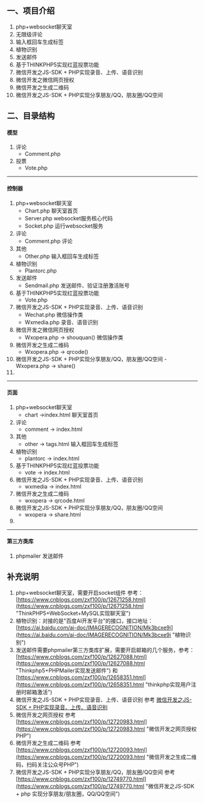 ## 一、项目介绍 

1. php+websocket聊天室
2. 无限级评论
3. 输入框回车生成标签
4. 植物识别
5. 发送邮件
6. 基于THINKPHP5实现红蓝投票功能
7. 微信开发之JS-SDK + PHP实现录音、上传、语音识别
8. 微信开发之微信网页授权
9. 微信开发之生成二维码
10. 微信开发之JS-SDK + PHP实现分享朋友/QQ，朋友圈/QQ空间

## 二、目录结构

#### 模型 ####
1. 评论
	- Comment.php
2. 投票
	- Vote.php

----------

#### 控制器 ####
1. php+websocket聊天室
	- Chart.php 聊天室首页
	- Server.php websocket服务核心代码
	- Socket.php 运行websocket服务 
2. 评论
	- Comment.php 评论	 
3. 其他
	- Other.php 输入框回车生成标签
4. 植物识别
	- Plantorc.php 
5.  发送邮件
	- Sendmail.php  发送邮件、验证注册激活账号
6.  基于THINKPHP5实现红蓝投票功能	
	- Vote.php 
7.  微信开发之JS-SDK + PHP实现录音、上传、语音识别
	- Wechat.php	微信操作类
	- Wxmedia.php  录音、语音识别
8.  微信开发之微信网页授权
	- Wxopera.php -> shouquan()	微信操作类
9.  微信开发之生成二维码		
	- Wxopera.php -> qrcode()
10.  微信开发之JS-SDK + PHP实现分享朋友/QQ，朋友圈/QQ空间
	- Wxopera.php -> share()
11.  
	

	


----------

#### 页面 ####
1. php+websocket聊天室
	- chart ->index.html 聊天室首页
2. 评论
	- comment -> index.html	 
3. 其他
	- other	->	tags.html 输入框回车生成标签
4. 植物识别
	- plantorc	->	index.html 
5.  基于THINKPHP5实现红蓝投票功能
	- vote	->	index.html
6.  微信开发之JS-SDK + PHP实现录音、上传、语音识别
	- wxmedia -> index.html
7.  微信开发之生成二维码
	- wxopera -> qrcode.html
8.  微信开发之JS-SDK + PHP实现分享朋友/QQ，朋友圈/QQ空间
	- wxopera -> share.html
9.  
	


----------

#### 第三方类库 ####
1. phpmailer 发送邮件


## 补充说明 ##
1. php+websocket聊天室，需要开启socket组件 参考：[https://www.cnblogs.com/zxf100/p/12671258.html](https://www.cnblogs.com/zxf100/p/12671258.html "ThinkPHP5+WebSocket+MySQL实现聊天室")
2. 植物识别：对接的是"百度AI开发平台"的接口，接口地址：[https://ai.baidu.com/ai-doc/IMAGERECOGNITION/Mk3bcxe9i](https://ai.baidu.com/ai-doc/IMAGERECOGNITION/Mk3bcxe9i "植物识别")
3. 发送邮件需要phpmailer第三方类库扩展，需要开启邮箱的几个服务，参考：[https://www.cnblogs.com/zxf100/p/12627088.html](https://www.cnblogs.com/zxf100/p/12627088.html "Thinkphp5+PHPMailer实现发送邮件") 和  [https://www.cnblogs.com/zxf100/p/12658351.html](https://www.cnblogs.com/zxf100/p/12658351.html "thinkphp实现用户注册时邮箱激活")
4. 微信开发之JS-SDK + PHP实现录音、上传、语音识别 参考 [微信开发之JS-SDK + PHP实现录音、上传、语音识别](https://www.cnblogs.com/zxf100/p/12718661.html "微信开发之JS-SDK + PHP实现录音、上传、语音识别")
5. 微信开发之网页授权 参考 [https://www.cnblogs.com/zxf100/p/12720983.html](https://www.cnblogs.com/zxf100/p/12720983.html "微信开发之网页授权 PHP")
6. 微信开发之生成二维码 参考 [https://www.cnblogs.com/zxf100/p/12720093.html](https://www.cnblogs.com/zxf100/p/12720093.html "微信开发之生成二维码，扫码关注公众号PHP")
7. 微信开发之JS-SDK + PHP实现分享朋友/QQ，朋友圈/QQ空间 参考 	[https://www.cnblogs.com/zxf100/p/12749770.html](https://www.cnblogs.com/zxf100/p/12749770.html "微信开发之JS-SDK + php 实现分享朋友/朋友圈，QQ/QQ空间")